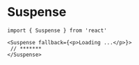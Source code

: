 # Suspense

```
import { Suspense } from 'react'

<Suspense fallback={<p>Loading ...</p>}>
 // *******        
</Suspense>
```


